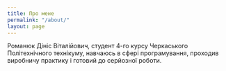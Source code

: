 ```yaml
---
title: Про мене
permalink: "/about/"
layout: page
---
```


Романюк Дініс Віталійович, студент 4-го курсу Черкаського Політехнічного технікуму, навчаюсь в сфері програмування, проходив виробничу практику і готовий до серйозної роботи.
